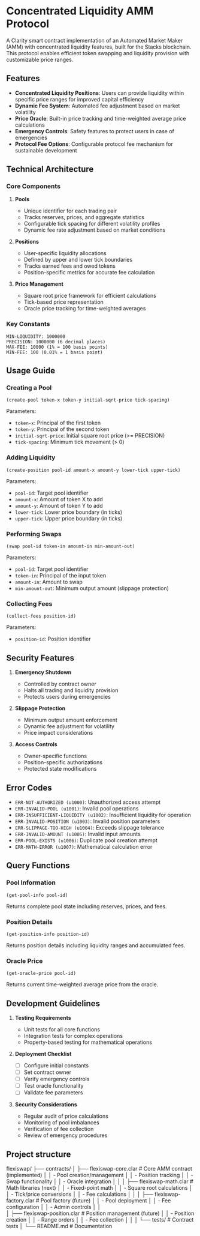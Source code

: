 # Concentrated Liquidity AMM Protocol

A Clarity smart contract implementation of an Automated Market Maker (AMM) with concentrated liquidity features, built for the Stacks blockchain. This protocol enables efficient token swapping and liquidity provision with customizable price ranges.

## Features

- **Concentrated Liquidity Positions**: Users can provide liquidity within specific price ranges for improved capital efficiency
- **Dynamic Fee System**: Automated fee adjustment based on market volatility
- **Price Oracle**: Built-in price tracking and time-weighted average price calculations
- **Emergency Controls**: Safety features to protect users in case of emergencies
- **Protocol Fee Options**: Configurable protocol fee mechanism for sustainable development

## Technical Architecture

### Core Components

1. **Pools**
   - Unique identifier for each trading pair
   - Tracks reserves, prices, and aggregate statistics
   - Configurable tick spacing for different volatility profiles
   - Dynamic fee rate adjustment based on market conditions

2. **Positions**
   - User-specific liquidity allocations
   - Defined by upper and lower tick boundaries
   - Tracks earned fees and owed tokens
   - Position-specific metrics for accurate fee calculation

3. **Price Management**
   - Square root price framework for efficient calculations
   - Tick-based price representation
   - Oracle price tracking for time-weighted averages

### Key Constants

```clarity
MIN-LIQUIDITY: 1000000
PRECISION: 1000000 (6 decimal places)
MAX-FEE: 10000 (1% = 100 basis points)
MIN-FEE: 100 (0.01% = 1 basis point)
```

## Usage Guide

### Creating a Pool

```clarity
(create-pool token-x token-y initial-sqrt-price tick-spacing)
```

Parameters:
- `token-x`: Principal of the first token
- `token-y`: Principal of the second token
- `initial-sqrt-price`: Initial square root price (>= PRECISION)
- `tick-spacing`: Minimum tick movement (> 0)

### Adding Liquidity

```clarity
(create-position pool-id amount-x amount-y lower-tick upper-tick)
```

Parameters:
- `pool-id`: Target pool identifier
- `amount-x`: Amount of token X to add
- `amount-y`: Amount of token Y to add
- `lower-tick`: Lower price boundary (in ticks)
- `upper-tick`: Upper price boundary (in ticks)

### Performing Swaps

```clarity
(swap pool-id token-in amount-in min-amount-out)
```

Parameters:
- `pool-id`: Target pool identifier
- `token-in`: Principal of the input token
- `amount-in`: Amount to swap
- `min-amount-out`: Minimum output amount (slippage protection)

### Collecting Fees

```clarity
(collect-fees position-id)
```

Parameters:
- `position-id`: Position identifier

## Security Features

1. **Emergency Shutdown**
   - Controlled by contract owner
   - Halts all trading and liquidity provision
   - Protects users during emergencies

2. **Slippage Protection**
   - Minimum output amount enforcement
   - Dynamic fee adjustment for volatility
   - Price impact considerations

3. **Access Controls**
   - Owner-specific functions
   - Position-specific authorizations
   - Protected state modifications

## Error Codes

- `ERR-NOT-AUTHORIZED (u1000)`: Unauthorized access attempt
- `ERR-INVALID-POOL (u1001)`: Invalid pool operations
- `ERR-INSUFFICIENT-LIQUIDITY (u1002)`: Insufficient liquidity for operation
- `ERR-INVALID-POSITION (u1003)`: Invalid position parameters
- `ERR-SLIPPAGE-TOO-HIGH (u1004)`: Exceeds slippage tolerance
- `ERR-INVALID-AMOUNT (u1005)`: Invalid input amounts
- `ERR-POOL-EXISTS (u1006)`: Duplicate pool creation attempt
- `ERR-MATH-ERROR (u1007)`: Mathematical calculation error

## Query Functions

### Pool Information
```clarity
(get-pool-info pool-id)
```
Returns complete pool state including reserves, prices, and fees.

### Position Details
```clarity
(get-position-info position-id)
```
Returns position details including liquidity ranges and accumulated fees.

### Oracle Price
```clarity
(get-oracle-price pool-id)
```
Returns current time-weighted average price from the oracle.

## Development Guidelines

1. **Testing Requirements**
   - Unit tests for all core functions
   - Integration tests for complex operations
   - Property-based testing for mathematical operations

2. **Deployment Checklist**
   - [ ] Configure initial constants
   - [ ] Set contract owner
   - [ ] Verify emergency controls
   - [ ] Test oracle functionality
   - [ ] Validate fee parameters

3. **Security Considerations**
   - Regular audit of price calculations
   - Monitoring of pool imbalances
   - Verification of fee collection
   - Review of emergency procedures

## Project structure

flexiswap/
├── contracts/
│   ├── flexiswap-core.clar     # Core AMM contract (implemented)
│   │   - Pool creation/management
│   │   - Position tracking
│   │   - Swap functionality
│   │   - Oracle integration
│   │
│   ├── flexiswap-math.clar     # Math libraries (next)
│   │   - Fixed-point math
│   │   - Square root calculations 
│   │   - Tick/price conversions
│   │   - Fee calculations
│   │
│   ├── flexiswap-factory.clar  # Pool factory (future)
│   │   - Pool deployment
│   │   - Fee configuration
│   │   - Admin controls
│   │  
│   ├── flexiswap-position.clar  # Position management (future)
│   │   - Position creation
│   │   - Range orders
│   │   - Fee collection 
│   │
│   └── tests/                  # Contract tests
│
└── README.md                   # Documentation